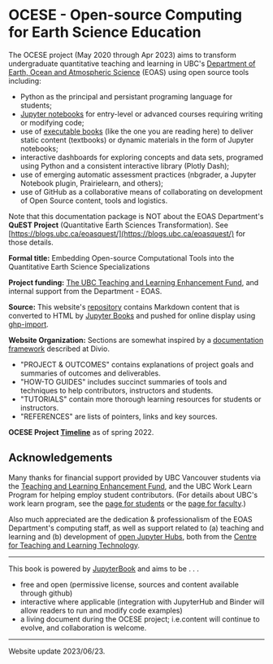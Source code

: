 
# OCESE - Open-source Computing for Earth Science Education

The OCESE project (May 2020 through Apr 2023) aims to transform undergraduate quantitative teaching and learning in UBC's [Department of Earth, Ocean and Atmospheric Science](https://www.eoas.ubc.ca) (EOAS) using open source tools including:

* Python as the principal and persistant programing language for students;
* [Jupyter notebooks](https://www.jupyter.org) for entry-level or advanced courses requiring writing or modifying code;
* use of [executable books](https://executablebooks.org/en/latest/) (like the one you are reading here) to deliver static content (textbooks) or dynamic materials in the form of Jupyter notebooks;
* interactive dashboards for exploring concepts and data sets, programed using Python and a consistent interactive library (Plotly Dash);
* use of emerging automatic assessment practices (nbgrader, a Jupyter Notebook plugin, Prairielearn, and others);
* use of GitHub as a collaborative means of collaborating on development of Open Source content, tools and logistics.

Note that this documentation package is NOT about the EOAS Department's **QuEST Project** (Quantitative Earth Sciences Transformation). See [https://blogs.ubc.ca/eoasquest/](https://blogs.ubc.ca/eoasquest/) for those details.

**Formal title:** Embedding Open-source Computational Tools into the Quantitative Earth Science Specializations

**Project funding:** [The UBC Teaching and Learning Enhancement Fund](https://tlef.ubc.ca/funded-proposals/entry/714/), and internal support from the Department - EOAS.

**Source:** This website's [repository](https://github.com/eoas-ubc/eoas-ubc.github.io) contains Markdown content that is converted to HTML by [Jupyter Books](https://jupyterbook.org/intro.html) and pushed for online display using [ghp-import](https://pypi.org/project/ghp-import/).

**Website Organization:** Sections are somewhat inspired by a [documentation framework](https://documentation.divio.com/) described at Divio.

* "PROJECT & OUTCOMES" contains explanations of project goals and summaries of outcomes and deliverables.
* "HOW-TO GUIDES" includes succinct summaries of tools and techniques to help contributors, instructors and students.
* "TUTORIALS" contain more thorough learning resources for students or instructors.
* "REFERENCES" are lists of pointers, links and key sources.

**OCESE Project <a href="files/timeline.pdf"> Timeline</a>** as of spring 2022.

## Acknowledgements

Many thanks for financial support provided by UBC Vancouver students via the [Teaching and Learning Enhancement Fund](https://tlef.ubc.ca/), and the UBC Work Learn Program for helping employ student contributors. (For details about UBC's work learn program, see the [page for students](https://students.ubc.ca/career/ubc-experiences/work-learn-program) or the [page for faculty](https://facultystaff.students.ubc.ca/student-affairs/ubc-career-centre/work-learn).)

Also much appreciated are the dedication & professionalism of the EOAS Department's computing staff, as well as support related to (a) teaching and learning and (b) development of [open Jupyter Hubs](https://lthub.ubc.ca/guides/jupyterhub-instructor-guide/), both from the [Centre for Teaching and Learning Technology](https://ctlt.ubc.ca/).


---

This book is powered by [JupyterBook](https://jupyterbook.org) and aims to be . . .

* free and open (permissive license, sources and content available through github)
* interactive where applicable (integration with JupyterHub and Binder will allow readers to run and modify code examples)
* a living document during the OCESE project; i.e.content will continue to evolve, and collaboration is welcome.

---

Website update 2023/06/23.
